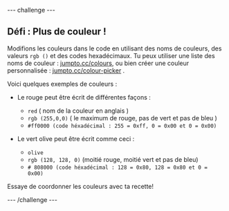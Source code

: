 \--- challenge \---

## Défi : Plus de couleur !

Modifions les couleurs dans le code en utilisant des noms de couleurs, des valeurs `rgb ()` et des codes hexadécimaux. Tu peux utiliser une liste des noms de couleur : <a href="http://jumpto.cc/colours" target="_blank">jumpto.cc/colours</a>, ou bien créer une couleur personnalisée : <a href="http://jumpto.cc/colour-picker" target="_blank">jumpto.cc/colour-picker</a> .

Voici quelques exemples de couleurs :

+ Le rouge peut être écrit de différentes façons :
    
    + `red` ( nom de la couleur en anglais )
    + `rgb (255,0,0)` ( le maximum de rouge, pas de vert et pas de bleu )
    + `#ff0000 (code héxadécimal : 255 = 0xff, 0 = 0x00 et 0 = 0x00)`

+ Le vert olive peut être écrit comme ceci :
    
    + `olive`
    + `rgb (128, 128, 0)` (moitié rouge, moitié vert et pas de bleu)
    + `# 808000 (code héxadécimal : 128 = 0x80, 128 = 0x80 et 0 = 0x00)`

Essaye de coordonner les couleurs avec ta recette!

\--- /challenge \---